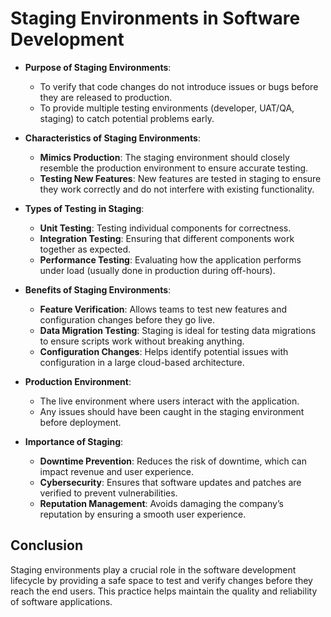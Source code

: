 # Staging Environments in Software Development

- **Purpose of Staging Environments**:
  - To verify that code changes do not introduce issues or bugs before they are released to production.
  - To provide multiple testing environments (developer, UAT/QA, staging) to catch potential problems early.

- **Characteristics of Staging Environments**:
  - **Mimics Production**: The staging environment should closely resemble the production environment to ensure accurate testing.
  - **Testing New Features**: New features are tested in staging to ensure they work correctly and do not interfere with existing functionality.

- **Types of Testing in Staging**:
  - **Unit Testing**: Testing individual components for correctness.
  - **Integration Testing**: Ensuring that different components work together as expected.
  - **Performance Testing**: Evaluating how the application performs under load (usually done in production during off-hours).

- **Benefits of Staging Environments**:
  - **Feature Verification**: Allows teams to test new features and configuration changes before they go live.
  - **Data Migration Testing**: Staging is ideal for testing data migrations to ensure scripts work without breaking anything.
  - **Configuration Changes**: Helps identify potential issues with configuration in a large cloud-based architecture.

- **Production Environment**:
  - The live environment where users interact with the application.
  - Any issues should have been caught in the staging environment before deployment.

- **Importance of Staging**:
  - **Downtime Prevention**: Reduces the risk of downtime, which can impact revenue and user experience.
  - **Cybersecurity**: Ensures that software updates and patches are verified to prevent vulnerabilities.
  - **Reputation Management**: Avoids damaging the company’s reputation by ensuring a smooth user experience.

## Conclusion
Staging environments play a crucial role in the software development lifecycle by providing a safe space to test and verify changes before they reach the end users. This practice helps maintain the quality and reliability of software applications.
